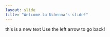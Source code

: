 ```yaml
---
layout: slide
title: "Welcome to Uchenna's slide!"
---
```

this is a new text
Use the left arrow to go back!

